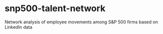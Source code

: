 # snp500-talent-network
Network analysis of employee movements among S&amp;P 500 firms based on LinkedIn data

